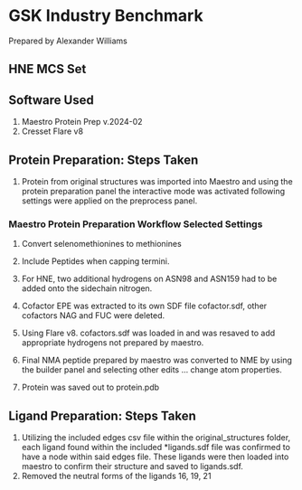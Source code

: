 # GSK Industry Benchmark
Prepared by Alexander Williams
## HNE MCS Set
## Software Used
1. Maestro Protein Prep v.2024-02
2. Cresset Flare v8
## Protein Preparation: Steps Taken
1. Protein from original structures was imported into Maestro and using the protein preparation panel the interactive mode was activated following settings were applied on the preprocess panel.
### Maestro Protein Preparation Workflow Selected Settings
   1. Convert selenomethionines to methionines
   2. Include Peptides when capping termini.
   3. For HNE, two additional hydrogens on ASN98 and ASN159 had to be added onto the sidechain nitrogen.

1. Cofactor EPE was extracted to its own SDF file cofactor.sdf, other cofactors NAG and FUC were deleted.
2. Using Flare v8. cofactors.sdf was loaded in and was resaved to add appropriate hydrogens not prepared by maestro.
3. Final NMA peptide prepared by maestro was converted to NME by using the builder panel and selecting other edits ... change atom properties.
4. Protein was saved out to protein.pdb

## Ligand Preparation: Steps Taken
1. Utilizing the included edges csv file within the original_structures folder, each ligand found within the included *ligands.sdf file was confirmed to have a node within said edges file. These ligands were then loaded into maestro to confirm their structure and saved to ligands.sdf.
2. Removed the neutral forms of the ligands 16, 19, 21
